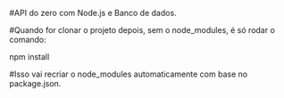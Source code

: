 #API do zero com Node.js e Banco de dados.

#Quando for clonar o projeto depois, sem o node_modules, é só rodar o comando:

npm install

#Isso vai recriar o node_modules automaticamente com base no package.json.
